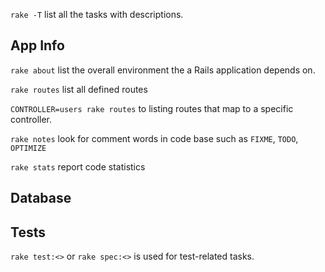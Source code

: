 `rake -T` list all the tasks with descriptions.

## App Info
`rake about` list the overall environment the a Rails application depends on.

`rake routes` list all defined routes

`CONTROLLER=users rake routes` to listing routes that map to a specific controller.

`rake notes` look for comment words in code base such as `FIXME`, `TODO`, `OPTIMIZE`

`rake stats` report code statistics

## Database

## Tests
`rake test:<>` or `rake spec:<>` is used for test-related tasks.
